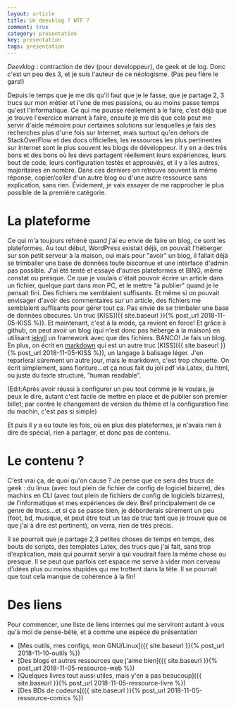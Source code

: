 ```yaml
---
layout: article
title: Un deevklog ? WTF ?
comment: true
category: presentation
key: presentation
tags: presentation
---
```


*Deevklog* : contraction de dev (pour developpeur), de geek et de log. Donc c'est un peu des 3, et je suis l'auteur de ce néologisme. (Pas peu fière le gars!)

Depuis le temps que je me dis qu'il faut que je le fasse, que je partage 2, 3 trucs sur mon métier et l'une de mes passions, ou au moins passe temps qu'est l'informatique. Ce qui me pousse réellement à le faire, c'est déjà que je trouve l'exercice marrant à faire, ensuite je me dis que cela peut me servir d'aide mémoire pour certaines solutions sur lesquelles je fais des recherches plus d'une fois sur Internet, mais surtout qu'en dehors de StackOverFlow et des docs officielles, les ressources les plus pertinentes sur Internet sont le plus souvent les blogs de développeur. Il y en a des très bons et des bons où les devs partagent réellement leurs expériences, leurs bout de code, leurs configuration testés et approuvés, et il y a les autres, majoritaires en nombre. Dans ces derniers on retrouve souvent la même réponse, copier/coller d'un autre blog ou d'une autre ressource sans explication, sans rien. Évidement, je vais essayer de me rapprocher le plus possible de la première catégorie.

<!--more-->

# La plateforme

Ce qui m'a toujours réfréné quand j'ai eu envie de faire un blog, ce sont les plateformes. Au tout début, WordPress existait déjà, on pouvait l'héberger sur son petit serveur à la maison, oui mais pour "avoir" un blog, il fallait déjà se trimballer une base de données toute biscornue et une interface d'admin pas possible. J'ai été tenté et essayé d'autres plateformes et BING, même constat ou presque. Ce que je voulais c'était pouvoir écrire un article dans un fichier, quelque part dans mon PC, et le mettre "à publier" quand je le pensait fini. Des fichiers me semblaient suffisants. Et même si on pouvait envisager d'avoir des commentaires sur un article, des fichiers me semblaient suffisants pour gérer tout ça. Pas envie de se trimbaler une base de données obscures. Un truc [KISS]({{ site.baseurl }}{% post_url 2018-11-05-KISS %}). Et maintenant, c'est à la mode, ça revient en force! Et grâce à github, on peut avoir un blog (qui n'est donc pas hébergé à la maison) en utilisant [jekyll](https://jekyllrb.com) un framework avec que des fichiers. BANCO! Je fais un blog. En plus, on écrit en [markdown](http://www.google.com) qui est un autre truc [KISS]({{ site.baseurl }}{% post_url 2018-11-05-KISS %}), un langage à balisage léger. J'en reparlerai sûrement un autre jour, mais le markdown, c'est trop chouette. On écrit simplement, sans fioriture...et ça nous fait du joli pdf via Latex, du html, ou juste du texte structuré, "human readable".

(Edit:Après avoir réussi à configurer un peu tout comme je le voulais, je peux le dire, autant c'est facile de mettre en place et de publier son premier billet; par contre le changement de version du thème et la configuration fine du machin, c'est pas si simple)

Et puis il y a eu toute les fois, où en plus des plateformes, je n'avais rien à dire de spécial, rien à partager, et donc pas de contenu.

# Le contenu ?

C'est vrai ça, de quoi qu'on cause ? Je pense que ce sera des trucs de geek : du linux (avec tout plein de fichier de config de logiciel bizarre), des machins en CLI (avec tout plein de fichiers de config de logiciels bizarres), de l'informatique et mes expériences de dev. Bref principalement de ce genre de trucs...et si ça se passe bien, je déborderais sûrement un peu (foot, bd, musique, et peut être tout un tas de truc tant que je trouve que ce que j'ai à dire est pertinent), on verra, rien de très précis.

Il se pourrait que je partage 2,3 petites choses de temps en temps, des bouts de scripts, des templates Latex, des trucs que j'ai fait, sans trop d'explication, mais qui pourrait servir à qui voudrait faire la même chose ou presque. Il se peut que parfois cet espace me serve à vider mon cerveau d'idées plus ou moins stupides qui me trottent dans la tête. Il se pourrait que tout cela manque de cohérence à la fin!

# Des liens

Pour commencer, une liste de liens internes qui me serviront autant à vous qu'à moi de pense-bête, et à comme une espèce de présentation

* [Mes outils, mes configs, mon GNU/Linux]({{ site.baseurl }}{% post_url 2018-11-10-outils %})
* [Des blogs et autres ressources que j'aime bien]({{ site.baseurl }}{% post_url 2018-11-05-ressource-web %}) 
* [Quelques livres tout aussi utiles, mais y'en a pas beaucoup]({{ site.baseurl }}{% post_url 2018-11-05-ressource-livre %})
* [Des BDs de codeurs]({{ site.baseurl }}{% post_url 2018-11-05-ressource-comics %})
